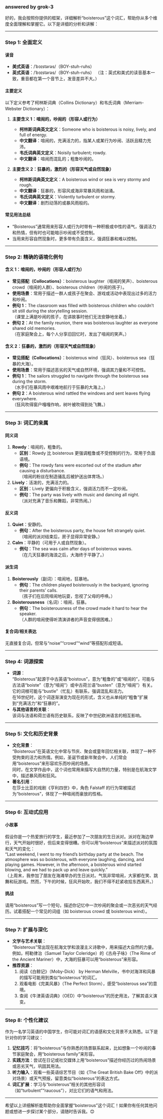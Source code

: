 ### answered by grok-3
好的，我会按照你提供的框架，详细解析“boisterous”这个词汇，帮助你从多个维度全面理解和掌握它。以下是详细的分析和讲解：

---

### Step 1: 全面定义
#### 读音
- **美式英语**：/ˈbɔɪstərəs/（BOY-stuh-ruhs）
- **英式英语**：/ˈbɔɪstərəs/（BOY-stuh-ruhs）
  （注：英式和美式的读音基本一致，重音都在第一个音节上，发音差异不大。）

#### 主要定义
以下定义参考了柯林斯词典（Collins Dictionary）和韦氏词典（Merriam-Webster Dictionary）：
1. **主要含义 1：喧闹的，吵闹的（形容人或行为）**
   - **柯林斯词典英文定义**：Someone who is boisterous is noisy, lively, and full of energy.
   - **中文翻译**：喧闹的，充满活力的，指某人或某行为吵闹、活跃且精力充沛。
   - **韦氏词典英文定义**：Noisily turbulent; rowdy.
   - **中文翻译**：喧闹而混乱的；粗鲁吵闹的。

2. **主要含义 2：狂暴的，激烈的（形容天气或自然现象）**
   - **柯林斯词典英文定义**：A boisterous wind or sea is very stormy and rough.
   - **中文翻译**：狂暴的，形容风或海非常暴风雨和汹涌。
   - **韦氏词典英文定义**：Violently turbulent or stormy.
   - **中文翻译**：剧烈动荡的或暴风雨般的。

#### 常见用法总结
- “Boisterous”通常用来形容人或行为时带有一种积极或中性的语气，强调活力和热情，但有时也可能暗示吵闹或不受控制。
- 当用来形容自然现象时，更多带有负面含义，强调狂暴和难以控制。

---

### Step 2: 精确的语境化例句
#### 含义 1：喧闹的，吵闹的（形容人或行为）
- **常见搭配（Collocations）**：boisterous laughter（喧闹的笑声）、boisterous crowd（喧闹的人群）、boisterous children（吵闹的孩子）。
- **使用场景**：常用于描述一群人或孩子在聚会、游戏或活动中表现出过多的活力和吵闹。
- **例句 1**：The classroom was filled with boisterous children who couldn’t sit still during the storytelling session.  
  （课堂上满是吵闹的孩子，在讲故事时他们无法安静地坐着。）
- **例句 2**：At the family reunion, there was boisterous laughter as everyone shared old memories.  
  （在家庭聚会上，每个人分享旧回忆时，发出了喧闹的笑声。）

#### 含义 2：狂暴的，激烈的（形容天气或自然现象）
- **常见搭配（Collocations）**：boisterous wind（狂风）、boisterous sea（狂暴的大海）。
- **使用场景**：常用于描述恶劣的天气或自然环境，强调其力量和不可控性。
- **例句 1**：The sailors struggled to navigate through the boisterous sea during the storm.  
  （水手们在暴风雨中艰难地航行于狂暴的大海上。）
- **例句 2**：A boisterous wind rattled the windows and sent leaves flying everywhere.  
  （狂风吹得窗户嘎嘎作响，树叶被吹得到处飞舞。）

---

### Step 3: 词汇的亲属
#### 同义词
1. **Rowdy**：喧闹的，粗鲁的。  
   - **区别**：Rowdy 比 boisterous 更强调粗鲁或不受控制的行为，常用于负面语境。  
   - **例句**：The rowdy fans were escorted out of the stadium after causing a disturbance.  
     （喧闹的粉丝在制造骚乱后被护送出体育场。）
2. **Lively**：活泼的，充满活力的。  
   - **区别**：Lively 更偏向于积极含义，强调活力而不一定吵闹。  
   - **例句**：The party was lively with music and dancing all night.  
     （派对充满了音乐和舞蹈，非常热闹。）

#### 反义词
1. **Quiet**：安静的。  
   - **例句**：After the boisterous party, the house felt strangely quiet.  
     （喧闹的派对结束后，房子显得异常安静。）
2. **Calm**：平静的（可用于人或自然现象）。  
   - **例句**：The sea was calm after days of boisterous waves.  
     （在几天狂暴的海浪之后，大海终于平静了。）

#### 派生词
1. **Boisterously**（副词）：喧闹地，狂暴地。  
   - **例句**：The children played boisterously in the backyard, ignoring their parents’ calls.  
     （孩子们在后院喧闹地玩耍，忽视了父母的呼唤。）
2. **Boisterousness**（名词）：喧闹，狂暴。  
   - **例句**：The boisterousness of the crowd made it hard to hear the speaker.  
     （人群的喧闹使得听清演讲者的声音变得很困难。）

#### 复合词/相关表达
无直接复合词，但常与“noise”“crowd”“wind”等搭配形成短语。

---

### Step 4: 词源探索
- **词源**：  
  “Boisterous”起源于中古英语“boistous”，意为“粗鲁的”或“喧闹的”，可能与古法语“boiste”（意为“喧闹”）或中古荷兰语“busten”（意为“喧闹”）有关。它的词根可能与“bustle”（忙乱）有联系，强调混乱和活力。  
  在16世纪时，这个词逐渐演变为现在的形式，含义也从单纯的“粗鲁”扩展到“充满活力”和“狂暴的”。
- **与其他语言的关联**：  
  该词与法语和荷兰语有历史联系，反映了中世纪欧洲语言的相互影响。

---

### Step 5: 文化和历史背景
- **文化背景**：  
  “Boisterous”在英语文化中常与节庆、聚会或童年回忆相关联，体现了一种不受拘束的活力和热情。例如，圣诞节或新年聚会中，人们常会用“boisterous”来形容欢乐而吵闹的场景。  
  同时，在文学作品中，这个词也常用来描写大自然的力量，特别是在航海文学中，描述暴风雨和狂风。
- **著名引用**：  
  在莎士比亚的戏剧《亨利四世》中，角色 Falstaff 的行为常被描述为“boisterous”，体现了一种喧闹而豪放的性格。

---

### Step 6: 互动式应用
#### 小故事
假设你是一个热爱旅行的学生，最近参加了一次朋友的生日派对。派对在海边举行，天气开始时很好，但后来变得很糟。你可以用“boisterous”来描述派对的氛围和天气的变化：  
“Last weekend, I went to my friend’s birthday party at the beach. The atmosphere was so boisterous, with everyone laughing, dancing, and playing games. However, in the afternoon, a boisterous wind started blowing, and we had to pack up and leave quickly.”  
（上周末，我参加了朋友在海滩举办的生日派对。气氛非常喧闹，大家都在笑、跳舞和玩游戏。然而，下午的时候，狂风开始吹，我们不得不赶紧收拾东西离开。）

#### 挑战
请用“boisterous”写一个短句，描述你记忆中一次吵闹的聚会或一次恶劣的天气经历。试着搭配一个常见的词组（如 boisterous crowd 或 boisterous wind）。

---

### Step 7: 扩展与深化
- **文学与艺术关联**：  
  “Boisterous”常出现在航海文学和浪漫主义诗歌中，用来描述大自然的力量。例如，柯勒律治（Samuel Taylor Coleridge）的《古舟子咏》（The Rime of the Ancient Mariner）中，大海的狂暴可以用“boisterous”来形容。
- **推荐资源**：  
  1. 阅读《白鲸记》（Moby-Dick） by Herman Melville，书中对海洋和风暴的描写可能用到类似“boisterous”的词汇。  
  2. 观看电影《完美风暴》（The Perfect Storm），感受“boisterous sea”的意境。  
  3. 查阅《牛津英语词典》（OED）中“boisterous”的历史用法，了解其语义演变。

---

### Step 8: 个性化建议
作为一名学习英语的中国学生，你可能对词汇的语感和文化背景不太熟悉。以下是针对你的学习建议：  
1. **记忆技巧**：将“boisterous”与你熟悉的场景联系起来，比如想象一个吵闹的春节家庭聚会，用“boisterous family”来形容。  
2. **实践方法**：尝试在日记或社交媒体上用“boisterous”描述你经历过的热闹场景或恶劣天气，巩固其用法。  
3. **听力输入**：观看一些英语综艺节目（如《The Great British Bake Off》中的派对场景）或天气预报，留意类似“boisterous”的表达方式。  
4. **词汇扩展**：学习与“boisterous”相关的其他形容词（如“turbulent”“raucous”），对比它们的语气和用法。

---

希望以上详细解析能帮助你全面掌握“boisterous”这个词汇！如果你有任何其他问题或想进一步探讨某个部分，请随时告诉我。😊